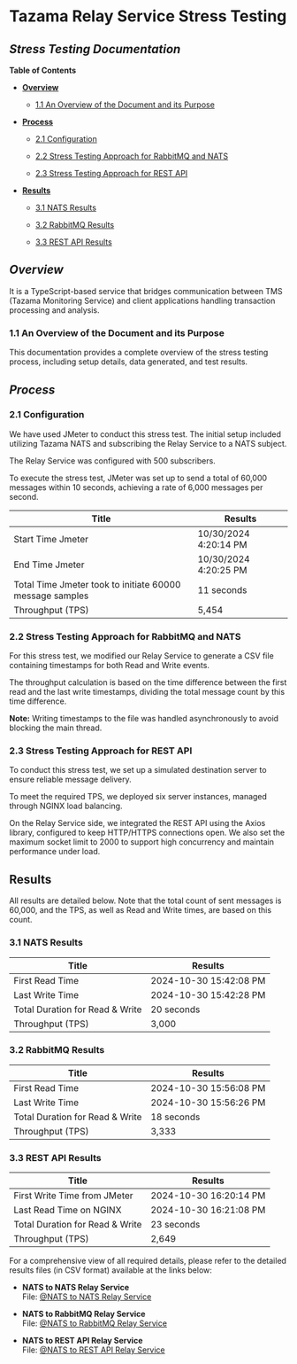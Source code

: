 # **Tazama Relay Service Stress Testing**

## _Stress Testing Documentation_

**Table of Contents**

- [**Overview**](#overview)

  - [1.1 An Overview of the Document and its Purpose](#11-an-overview-of-the-document-and-its-purpose)

- [**Process**](#process)

    - [2.1 Configuration](#21-configuration)

    - [2.2 Stress Testing Approach for RabbitMQ and NATS](#22-stress-testing-approach-for-rabbitMQ-and-NATS)

    - [2.3 Stress Testing Approach for REST API](#23-stress-testing-approach-for-REST-API)

- [**Results**](#2-system-architecture)

    - [3.1 NATS Results](#31-NATS-results)

    - [3.2 RabbitMQ Results](#32-RabbitMQ-results)

    - [3.3 REST API Results](#33-REST-API-results)

## **_Overview_**

It is a TypeScript-based service that bridges communication between TMS (Tazama Monitoring Service) and client applications handling transaction processing and analysis.

### 1.1 An Overview of the Document and its Purpose

This documentation provides a complete overview of the stress testing process, including setup details, data generated, and test results.

## **_Process_**

### 2.1 Configuration

We have used JMeter to conduct this stress test. The initial setup included utilizing Tazama NATS and subscribing the Relay Service to a NATS subject.

The Relay Service was configured with 500 subscribers.

To execute the stress test, JMeter was set up to send a total of 60,000 messages within 10 seconds, achieving a rate of 6,000 messages per second.

| Title                                                    | Results               |
| -------------------------------------------------------- | --------------------- |
| Start Time Jmeter                                        | 10/30/2024 4:20:14 PM |
| End Time Jmeter                                          | 10/30/2024 4:20:25 PM |
| Total Time Jmeter took to initiate 60000 message samples | 11 seconds            |
| Throughput (TPS)                                         | 5,454                 |

### 2.2 Stress Testing Approach for RabbitMQ and NATS

For this stress test, we modified our Relay Service to generate a CSV file containing timestamps for both Read and Write events.

The throughput calculation is based on the time difference between the first read and the last write timestamps, dividing the total message count by this time difference.

**Note:** Writing timestamps to the file was handled asynchronously to avoid blocking the main thread.

### 2.3 Stress Testing Approach for REST API

To conduct this stress test, we set up a simulated destination server to ensure reliable message delivery.

To meet the required TPS, we deployed six server instances, managed through NGINX load balancing.

On the Relay Service side, we integrated the REST API using the Axios library, configured to keep HTTP/HTTPS connections open. We also set the maximum socket limit to 2000 to support high concurrency and maintain performance under load.

## **Results**

All results are detailed below. Note that the total count of sent messages is 60,000, and the TPS, as well as Read and Write times, are based on this count.

### 3.1 NATS Results

| Title                           | Results             |
| ------------------------------- | ------------------- |
| First Read Time                 | 2024-10-30 15:42:08 PM |
| Last Write Time                 | 2024-10-30 15:42:28 PM |
| Total Duration for Read & Write | 20 seconds          |
| Throughput (TPS)                | 3,000               |

### 3.2 RabbitMQ Results

| Title                           | Results             |
| ------------------------------- | ------------------- |
| First Read Time                 | 2024-10-30 15:56:08 PM |
| Last Write Time                 | 2024-10-30 15:56:26 PM |
| Total Duration for Read & Write | 18 seconds          |
| Throughput (TPS)                | 3,333            |

### 3.3 REST API Results

| Title                           | Results             |
| ------------------------------- | ------------------- |
| First Write Time from JMeter    | 2024-10-30 16:20:14 PM |
| Last Read Time on NGINX         | 2024-10-30 16:21:08 PM |
| Total Duration for Read & Write | 23 seconds          |
| Throughput (TPS)                | 2,649               |

For a comprehensive view of all required details, please refer to the detailed results files (in CSV format) available at the links below:

- **NATS to NATS Relay Service**  
  File: [@NATS to NATS Relay Service](https://paysyslabs-my.sharepoint.com/:x:/r/personal/usama_manan_paysyslabs_com/_layouts/15/Doc.aspx?sourcedoc=%7B3E45BD8A-35E2-473A-A20F-632EB1F77423%7D&file=Tazama-Nats-Result.xlsx&action=default&mobileredirect=true)

- **NATS to RabbitMQ Relay Service**  
  File: [@NATS to RabbitMQ Relay Service](https://paysyslabs-my.sharepoint.com/:x:/r/personal/usama_manan_paysyslabs_com/Documents/Tazama%20Relay%20Service%20Stress%20Testing/Tazama-Rabbit-Results.xlsx?d=w32cb29b878354672893b6a239e7c8668&csf=1&web=1&e=1a20T2)

- **NATS to REST API Relay Service**  
  File: [@NATS to REST API Relay Service](https://paysyslabs-my.sharepoint.com/:x:/r/personal/usama_manan_paysyslabs_com/Documents/Tazama%20Relay%20Service%20Stress%20Testing/Tazama-http-Results.xlsx?d=wb3bc42f4405f48d7b87a120733006e2b&csf=1&web=1&e=3qP9nD)
